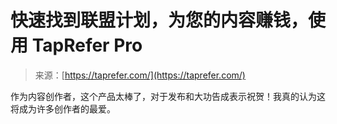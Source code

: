 <!--yml

category: 未分类

date: 2024-05-29 12:41:47

-->

# 快速找到联盟计划，为您的内容赚钱，使用 TapRefer Pro

> 来源：[https://taprefer.com/](https://taprefer.com/)

作为内容创作者，这个产品太棒了，对于发布和大功告成表示祝贺！我真的认为这将成为许多创作者的最爱。
